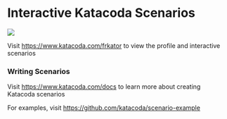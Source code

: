 # Interactive Katacoda Scenarios

[![](http://shields.katacoda.com/katacoda/frkator/count.svg)](https://www.katacoda.com/frkator "Get your profile on Katacoda.com")

Visit https://www.katacoda.com/frkator to view the profile and interactive scenarios

### Writing Scenarios
Visit https://www.katacoda.com/docs to learn more about creating Katacoda scenarios

For examples, visit https://github.com/katacoda/scenario-example
